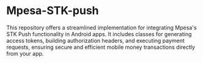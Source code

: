 # Mpesa-STK-push
This repository offers a streamlined implementation for integrating Mpesa's STK Push functionality in Android apps. It includes classes for generating access tokens, building authorization headers, and executing payment requests, ensuring secure and efficient mobile money transactions directly from your app.

